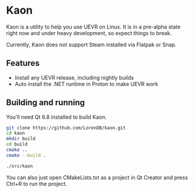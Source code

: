 # Kaon

Kaon is a utility to help you use UEVR on Linux. It is in a pre-alpha state right now
and under heavy development, so expect things to break.

Currently, Kaon does not support Steam installed via Flatpak or Snap.

## Features

- Install any UEVR release, including nightly builds
- Auto install the .NET runtime in Proton to make UEVR work

## Building and running

You'll need Qt 6.8 installed to build Kaon.

``` bash
git clone https://github.com/LorenDB/kaon.git
cd kaon
mkdir build
cd build
cmake ..
cmake --build .

./src/kaon
```

You can also just open CMakeLists.txt as a project in Qt Creator and press Ctrl+R to run the project.
